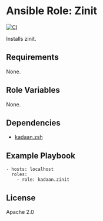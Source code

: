 # Ansible Role: Zinit

[![CI][badge-gh-actions]][link-gh-actions]

Installs zinit.

## Requirements

None.

## Role Variables

None.

## Dependencies

  - [kadaan.zsh](https://galaxy.ansible.com/kadaan/zsh/)

## Example Playbook

    - hosts: localhost
      roles:
        - role: kadaan.zinit

## License

Apache 2.0

[badge-gh-actions]: https://github.com/kadaan/ansible-role-zinit/workflows/CI/badge.svg?event=push
[link-gh-actions]: https://github.com/kadaan/ansible-role-zinit/actions?query=workflow%3ACI
